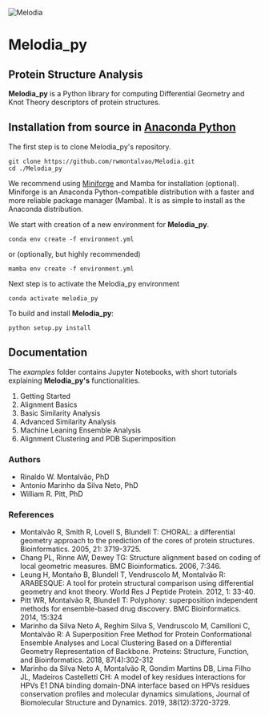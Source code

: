 ![Melodia](Melodia_logo.png)
# Melodia_py
## Protein Structure Analysis

**Melodia_py** is a Python library for computing Differential Geometry
and Knot Theory descriptors of protein structures. 

## Installation from source in [Anaconda Python](https://www.anaconda.com/products/individual)

The first step is to clone Melodia_py's repository.
```shell
git clone https://github.com/rwmontalvao/Melodia.git
cd ./Melodia_py
```
We recommend using [Miniforge](https://github.com/conda-forge/miniforge) and Mamba for installation (optional). 
Miniforge is an Anaconda Python-compatible distribution with a faster and more reliable package manager (Mamba).
It is as simple to install as the Anaconda distribution. 

We start with creation of a new environment for **Melodia_py**.

```shell
conda env create -f environment.yml
```
or (optionally, but highly recommended)

```shell
mamba env create -f environment.yml
```
Next step is to activate the Melodia_py environment

```shell
conda activate melodia_py
```
To build and install **Melodia_py**:

```shell
python setup.py install
```

## Documentation
The *examples* folder contains Jupyter Notebooks, with short tutorials explaining **Melodia_py's** functionalities. 
1. Getting Started
2. Alignment Basics
3. Basic Similarity Analysis
4. Advanced Similarity Analysis
5. Machine Leaning Ensemble Analysis
6. Alignment Clustering and PDB Superimposition

### Authors
- Rinaldo W. Montalvão, PhD
- Antonio Marinho da Silva Neto, PhD
- William R. Pitt, PhD

### References
- Montalvão R, Smith R, Lovell S, Blundell T: CHORAL: a differential geometry approach to the prediction of the cores of protein structures. Bioinformatics. 2005, 21: 3719-3725.
- Chang PL, Rinne AW, Dewey TG: Structure alignment based on coding of local geometric measures. BMC Bioinformatics. 2006, 7:346.
- Leung H, Montaño B, Blundell T, Vendruscolo M, Montalvão R: ARABESQUE: A tool for protein structural comparison using differential geometry and knot theory. World Res J Peptide Protein. 2012, 1: 33-40.
- Pitt WR, Montalvão R, Blundell T: Polyphony: superposition independent methods for ensemble-based drug discovery. BMC Bioinformatics. 2014, 15:324 
- Marinho da Silva Neto A, Reghim Silva S, Vendruscolo M, Camilloni C, Montalvão R: A Superposition Free Method for Protein Conformational Ensemble Analyses and Local Clustering Based on a Differential Geometry Representation of Backbone. Proteins: Structure, Function, and Bioinformatics. 2018, 87(4):302-312
- Marinho da Silva Neto A, Montalvão R, Gondim Martins DB, Lima Filho JL, Madeiros Castelletti CH: A model of key residues interactions for HPVs E1 DNA binding domain-DNA interface based on HPVs residues conservation profiles and molecular dynamics simulations, Journal of Biomolecular Structure and Dynamics. 2019, 38(12):3720-3729.
